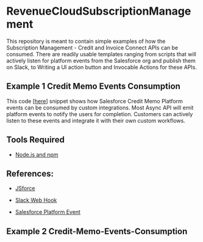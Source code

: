 # RevenueCloudSubscriptionManagement
This repository is meant to contain simple examples of how the Subscription Management - Credit and Invoice Connect APIs can be consumed. There are readily usable templates ranging from scripts that will actively listen for platform events from the Salesforce org and publish them on Slack, to Writing a UI action button and Invocable Actions for these APIs.

## Example 1 Credit Memo Events Consumption
This code [[here](./Credit-Memo-Events-Consumption/CreditMemoEventConsumptionExample.js)] snippet shows how Salesforce Credit Memo Platform events can be consumed by custom integrations.
Most Async API will emit platform events to notify the users for completion. Customers can actively listen to these events and integrate it with their own custom workflows.

## Tools Required
- [Node.js and npm](https://docs.npmjs.com/downloading-and-installing-node-js-and-npm)

## References:
- [JSforce](https://jsforce.github.io/)

- [Slack Web Hook](https://api.slack.com/messaging/webhooks)

- [Salesforce Platform Event](https://developer.salesforce.com/docs/atlas.en-us.platform_events.meta/platform_events/platform_events_intro.htm)

## Example 2 Credit-Memo-Events-Consumption
